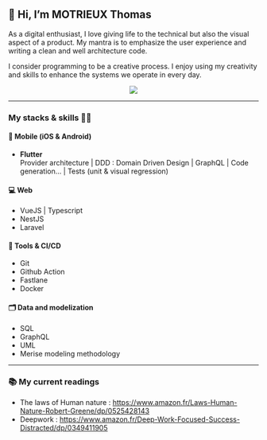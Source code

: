 ## 👋 Hi, I’m MOTRIEUX Thomas
As a digital enthusiast, I love giving life to the technical but also the visual aspect of a product.
My mantra is to emphasize the user experience and writing a clean and well architecture code.

I consider programming to be a creative process. I enjoy using my creativity and skills to enhance the systems we operate in every day.

<p align="center">
  <img align="center" src="https://github-readme-stats.vercel.app/api?username=motrieux-thomas&count_private=true&bg_color=30,e96443,904e95&title_color=fff&text_color=fff" />
</p>

---

### My stacks & skills 👨‍💻

#### 📱 Mobile (iOS & Android)

- **Flutter** <br>
Provider architecture | DDD : Domain Driven Design | GraphQL | Code generation... | Tests (unit & visual regression)

#### 💻 Web

- VueJS | Typescript
- NestJS
- Laravel

#### 🚀 Tools & CI/CD 

- Git
- Github Action
- Fastlane
- Docker

#### 🗂️ Data and modelization

- SQL
- GraphQL
- UML
- Merise modeling methodology

---

### 📚 My current readings 
- The laws of Human nature : https://www.amazon.fr/Laws-Human-Nature-Robert-Greene/dp/0525428143
- Deepwork : https://www.amazon.fr/Deep-Work-Focused-Success-Distracted/dp/0349411905
